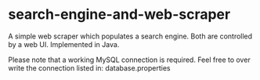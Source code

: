search-engine-and-web-scraper
=============================

A simple web scraper which populates a search engine. Both are controlled by a web UI. Implemented in Java.

Please note that a working MySQL connection is required. Feel free to over write the connection listed in:
  database.properties
